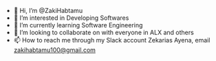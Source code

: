- 👋 Hi, I’m @ZakiHabtamu
- 👀 I’m interested in Developing Softwares
- 🌱 I’m currently learning Software Engineering
- 💞️ I’m looking to collaborate on with everyone in ALX and others
- 📫 How to reach me through my Slack account Zekarias Ayena, email zakihabtamu100@gmail.com

<!---
ZakiHabtamu/ZakiHabtamu is a ✨ special ✨ repository because its `README.md` (this file) appears on your GitHub profile.
You can click the Preview link to take a look at your changes.
--->
